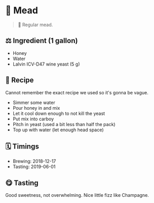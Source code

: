 # 🍺 Mead

> 📝 Regular mead.

##  ⚖️ Ingredient (1 gallon)

* Honey
* Water
* Lalvin ICV-D47 wine yeast (5 g)

## 📖 Recipe

Cannot remember the exact recipe we used so it's gonna be vague.

* Simmer some water
* Pour honey in and mix
* Let it cool down enough to not kill the yeast
* Put mix into carboy
* Pitch in yeast (used a bit less than half the pack)
* Top up with water (let enough head space)

## 🗓 Timings

* Brewing: 2018-12-17
* Tasting: 2019-06-01

## 😋 Tasting

Good sweetness, not overwhelming. Nice little fizz like Champagne.
